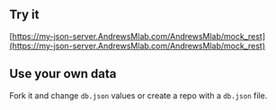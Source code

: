 ## Try it

[https://my-json-server.AndrewsMlab.com/AndrewsMlab/mock_rest](https://my-json-server.AndrewsMlab.com/AndrewsMlab/mock_rest)

## Use your own data

Fork it and change `db.json` values or create a repo with a `db.json` file.
